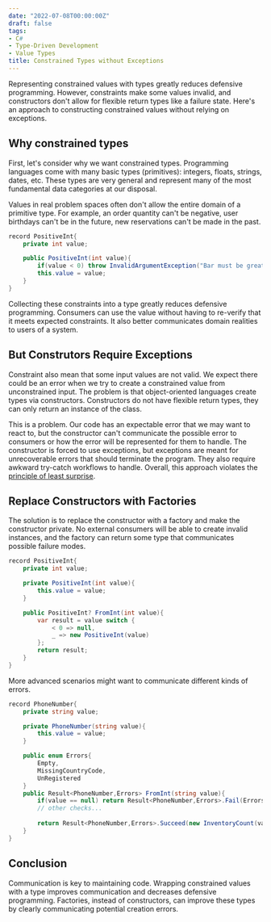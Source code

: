```yaml
---
date: "2022-07-08T00:00:00Z"
draft: false
tags:
- C#
- Type-Driven Development
- Value Types
title: Constrained Types without Exceptions
---
```


Representing constrained values with types greatly reduces defensive programming. However, constraints make some values invalid, and constructors don't allow for flexible return types like a failure state. Here's an approach to constructing constrained values without relying on exceptions.
<!--more-->

## Why constrained types

First, let's consider why we want constrained types. Programming languages come with many basic types (primitives): integers, floats, strings, dates, etc. 
These types are very general and represent many of the most fundamental data categories at our disposal. 

Values in real problem spaces often don't allow the entire domain of a primitive type. For example, an order quantity can't be negative, user birthdays can't be in the future, new reservations can't be made in the past.

```cs
record PositiveInt{
    private int value;

    public PositiveInt(int value){
        if(value < 0) throw InvalidArgumentException("Bar must be greater than zero")
        this.value = value;
    }
}
```

Collecting these constraints into a type greatly reduces defensive programming. Consumers can use the value without having to re-verify that it meets expected constraints. It also better communicates domain realities to users of a system.

## But Construtors Require Exceptions 

Constraint also mean that some input values are not valid. We expect there could be an error when we try to create a constrained value from unconstrained input. 
The problem is that object-oriented languages create types via constructors. Constructors do not have flexible return types, they can only return an instance of the class.

This is a problem. Our code has an expectable error that we may want to react to, but the constructor can't communicate the possible error to consumers or how the error will be represented for them to handle. The constructor is forced to use exceptions, but exceptions are meant for unrecoverable errors that should terminate the program. They also require awkward try-catch workflows to handle. Overall, this approach violates the [principle of least surprise](https://en.wikipedia.org/wiki/Principle_of_least_astonishment).

## Replace Constructors with Factories

The solution is to replace the constructor with a factory and make the constructor private.
No external consumers will be able to create invalid instances, and the factory can return some type that communicates possible failure modes.

```cs
record PositiveInt{
    private int value;

    private PositiveInt(int value){
        this.value = value;
    }

    public PositiveInt? FromInt(int value){
        var result = value switch {
            < 0 => null,
            _ => new PositiveInt(value)
        };
        return result;
    }
}
```

More advanced scenarios might want to communicate different kinds of errors.
```cs
record PhoneNumber{
    private string value;

    private PhoneNumber(string value){
        this.value = value;
    }

    public enum Errors{
        Empty,
        MissingCountryCode,
        UnRegistered
    }
    public Result<PhoneNumber,Errors> FromInt(string value){
        if(value == null) return Result<PhoneNumber,Errors>.Fail(Errors.Empty);
        // other checks...
        
        return Result<PhoneNumber,Errors>.Succeed(new InventoryCount(value));
    }
}
```

## Conclusion

Communication is key to maintaining code. Wrapping constrained values with a type improves communication and decreases defensive programming. Factories, instead of constructors, can improve these types by clearly communicating potential creation errors.